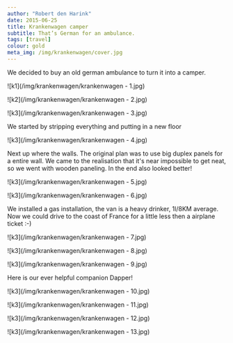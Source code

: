 ```yaml
---
author: "Robert den Harink"
date: 2015-06-25
title: Krankenwagen camper
subtitle: That’s German for an ambulance.
tags: [travel]
colour: gold
meta_img: /img/krankenwagen/cover.jpg
---
```

We decided to buy an old german ambulance to turn it into a camper.

![k1](/img/krankenwagen/krankenwagen - 1.jpg)

![k2](/img/krankenwagen/krankenwagen - 2.jpg)

![k3](/img/krankenwagen/krankenwagen - 3.jpg)

We started by stripping everything and putting in a new floor

![k3](/img/krankenwagen/krankenwagen - 4.jpg)

Next up where the walls. The original plan was to use big duplex panels for a entire wall. We came to the realisation that it's near impossible to get neat, so we went with wooden paneling. In the end also looked better!

![k3](/img/krankenwagen/krankenwagen - 5.jpg)

![k3](/img/krankenwagen/krankenwagen - 6.jpg)

We installed a gas installation, the van is a heavy drinker, 1l/8KM average. Now we could drive to the coast of France for a little less then a airplane ticket :-)

![k3](/img/krankenwagen/krankenwagen - 7.jpg)

![k3](/img/krankenwagen/krankenwagen - 8.jpg)

![k3](/img/krankenwagen/krankenwagen - 9.jpg)

Here is our ever helpful companion Dapper!

![k3](/img/krankenwagen/krankenwagen - 10.jpg)

![k3](/img/krankenwagen/krankenwagen - 11.jpg)

![k3](/img/krankenwagen/krankenwagen - 12.jpg)

![k3](/img/krankenwagen/krankenwagen - 13.jpg)

